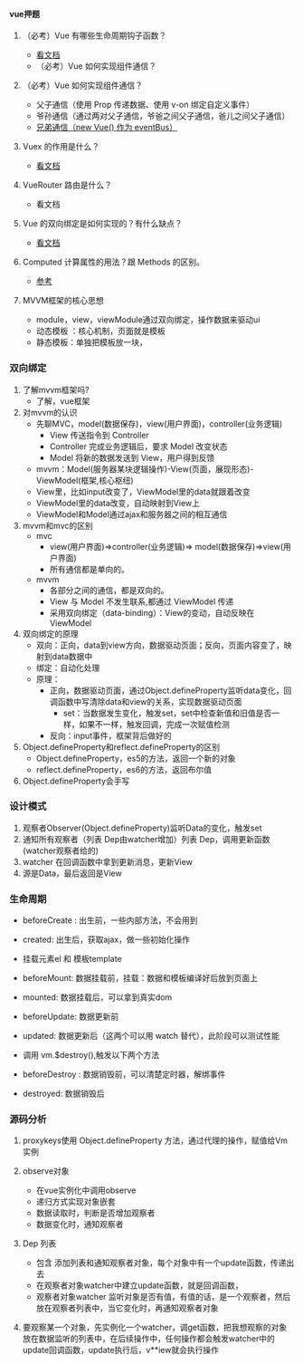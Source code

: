 #### vue押题
1. （必考）Vue 有哪些生命周期钩子函数？
    - [看文档](https://cn.vuejs.org/v2/api/#选项-生命周期钩子)
    - （必考）Vue 如何实现组件通信？
2. （必考）Vue 如何实现组件通信？
    - 父子通信（使用 Prop 传递数据、使用 v-on 绑定自定义事件）
    - 爷孙通信（通过两对父子通信，爷爸之间父子通信，爸儿之间父子通信）
    - [兄弟通信（new Vue() 作为 eventBus）](https://cn.vuejs.org/v2/guide/components.html#%E9%9D%9E%E7%88%B6%E5%AD%90%E7%BB%84%E4%BB%B6%E7%9A%84%E9%80%9A%E4%BF%A1)

3. Vuex 的作用是什么？
    - [看文档](https://vuex.vuejs.org/zh-cn/intro.html)
4. VueRouter 路由是什么？
    - 看文档

5. Vue 的双向绑定是如何实现的？有什么缺点？
    - [看文档](https://cn.vuejs.org/v2/guide/reactivity.html)
6. Computed 计算属性的用法？跟 Methods 的区别。
    - [参考](https://zhuanlan.zhihu.com/p/33778594)
7. MVVM框架的核心思想
    -  module，view，viewModule通过双向绑定，操作数据来驱动ui
    - 动态模板 ：核心机制，页面就是模板
    - 静态模板：单独把模板放一块，


### 双向绑定
1. 了解mvvm框架吗?
    - 了解，vue框架
2. 对mvvm的认识
    - 先聊MVC，model(数据保存)，view(用户界面)，controller(业务逻辑)
        - View 传送指令到 Controller
        - Controller 完成业务逻辑后，要求 Model 改变状态
        - Model 将新的数据发送到 View，用户得到反馈
    - mvvm：Model(服务器某块逻辑操作)-View(页面，展现形态)-ViewModel(框架,核心枢纽)
    - View里，比如input改变了，ViewModel里的data就跟着改变
    - ViewModel里的data改变，自动映射到View上
    - ViewModel和Model通过ajax和服务器之间的相互通信
3. mvvm和mvc的区别
    - mvc
        - view(用户界面)=>controller(业务逻辑)=> model(数据保存)=>view(用户界面)
        - 所有通信都是单向的。
    - mvvm
        - 各部分之间的通信，都是双向的。
        - View 与 Model 不发生联系,都通过 ViewModel 传递
        - 采用双向绑定（data-binding）：View的变动，自动反映在 ViewModel
4. 双向绑定的原理
    - 双向：正向，data到view方向，数据驱动页面；反向，页面内容变了，映射到data数据中
    - 绑定：自动化处理
    - 原理：
        - 正向，数据驱动页面，通过Object.defineProperty监听data变化，回调函数中写清除data和view的关系，实现数据驱动页面
            - set：当数据发生变化，触发set，set中检查新值和旧值是否一样，如果不一样，触发回调，完成一次赋值检测
        - 反向：input事件，框架背后做好的
5. Object.defineProperty和reflect.defineProperty的区别
    - Object.defineProperty，es5的方法，返回一个新的对象
    - reflect.defineProperty，es6的方法，返回布尔值
6. Object.defineProperty会手写

### 设计模式
1. 观察者Observer(Object.defineProperty)监听Data的变化，触发set
2. 通知所有观察者（列表 Dep由watcher增加）列表 Dep，调用更新函数(watcher观察者给的)
3. watcher 在回调函数中拿到更新消息，更新View
4. 源是Data，最后返回是View

### 生命周期
- beforeCreate : 出生前，一些内部方法，不会用到
- created: 出生后，获取ajax，做一些初始化操作

- 挂载元素el 和 模板template

- beforeMount: 数据挂载前，挂载：数据和模板编译好后放到页面上
- mounted: 数据挂载后，可以拿到真实dom

- beforeUpdate: 数据更新前
- updated: 数据更新后（这两个可以用 watch 替代），此阶段可以测试性能

- 调用 vm.$destroy(),触发以下两个方法
- beforeDestroy : 数据销毁前，可以清楚定时器，解绑事件
- destroyed: 数据销毁后

### 源码分析
1. proxykeys使用 Object.defineProperty 方法，通过代理的操作，赋值给Vm实例
2. observe对象
    - 在vue实例化中调用observe
    - 递归方式实现对象嵌套
    - 数据读取时，判断是否增加观察者
    - 数据变化时，通知观察者

3. Dep 列表
    - 包含 添加列表和通知观察者对象，每个对象中有一个update函数，传递出去
    - 在观察者对象watcher中建立update函数，就是回调函数，
    - 观察者对象watcher 监听对象是否有值，有值的话，是一个观察者，然后放在观察者列表中，当它变化时，再通知观察者对象
4. 要观察某一个对象，先实例化一个watcher，调get函数，把我想观察的对象放在数据监听的列表中，在后续操作中，任何操作都会触发watcher中的update回调函数，update执行后，v**iew就会执行操作


